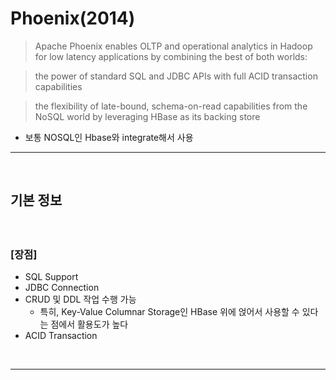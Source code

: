 # Phoenix(2014)
> Apache Phoenix enables OLTP and operational analytics in Hadoop for low latency applications by combining the best of both worlds:

> the power of standard SQL and JDBC APIs with full ACID transaction capabilities

> the flexibility of late-bound, schema-on-read capabilities from the NoSQL world by leveraging HBase as its backing store
* 보통 NOSQL인 Hbase와 integrate해서 사용

<hr>
<br>

## 기본 정보
####

<br>

### [장점]
* SQL Support
* JDBC Connection
* CRUD 및 DDL 작업 수행 가능
  * 특히, Key-Value Columnar Storage인 HBase 위에 얹어서 사용할 수 있다는 점에서 활용도가 높다
* ACID Transaction

<br>
<hr>
<br>

